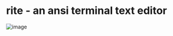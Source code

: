 # rite - an ansi terminal text editor

![image](https://github.com/hatcatpat/rite/assets/39860407/d8fa3331-4eba-4071-9125-5b26f7d1ed95)
